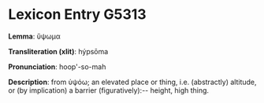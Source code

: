 # Lexicon Entry G5313

**Lemma**: ὕψωμα

**Transliteration (xlit)**: hýpsōma

**Pronunciation**: hoop'-so-mah

**Description**:
from ὑψόω; an elevated place or thing, i.e. (abstractly) altitude, or (by implication) a barrier (figuratively):-- height, high thing.
